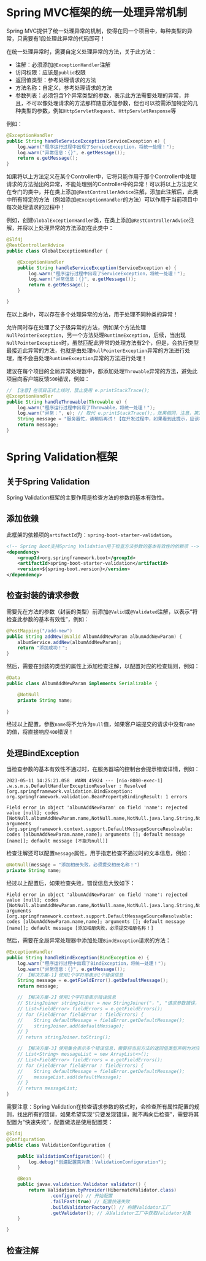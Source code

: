 # Spring MVC框架的统一处理异常机制

Spring MVC提供了统一处理异常的机制，使得在同一个项目中，每种类型的异常，只需要有1段处理此异常的代码即可！

在统一处理异常时，需要自定义处理异常的方法，关于此方法：

- 注解：必须添加`@ExceptionHandler`注解
- 访问权限：应该是`public`权限
- 返回值类型：参考处理请求的方法
- 方法名称：自定义，参考处理请求的方法
- 参数列表：必须包含1个异常类型的参数，表示此方法需要处理的异常，并且，不可以像处理请求的方法那样随意添加参数，但也可以按需添加特定的几种类型的参数，例如`HttpServletRequest`、`HttpServletResponse`等

例如：

```java
@ExceptionHandler
public String handleServiceException(ServiceException e) {
    log.warn("程序运行过程中出现了ServiceException，将统一处理！");
    log.warn("异常信息：{}", e.getMessage());
    return e.getMessage();
}
```

如果将以上方法定义在某个Controller中，它将只能作用于那个Controller中处理请求的方法抛出的异常，不能处理别的Controller中的异常！可以将以上方法定义在专门的类中，并在类上添加`@RestControllerAdvice`注解，添加此注解后，此类中所有特定的方法（例如添加`@ExceptionHandler`的方法）可以作用于当前项目中每次处理请求的过程中！

例如，创建`GlobalExceptionHandler`类，在类上添加`@RestControllerAdvice`注解，并将以上处理异常的方法添加在此类中：

```java
@Slf4j
@RestControllerAdvice
public class GlobalExceptionHandler {

    @ExceptionHandler
    public String handleServiceException(ServiceException e) {
        log.warn("程序运行过程中出现了ServiceException，将统一处理！");
        log.warn("异常信息：{}", e.getMessage());
        return e.getMessage();
    }

}
```

在以上类中，可以存在多个处理异常的方法，用于处理不同种类的异常！

允许同时存在处理了父子级异常的方法，例如某个方法处理`NullPointerException`，另一个方法处理`RuntimeException`，后续，当出现`NullPointerException`时，虽然匹配此异常的处理方法有2个，但是，会执行类型最接近此异常的方法，也就是由处理`NullPointerException`异常的方法进行处理，而不会由处理`RuntimeException`异常的方法进行处理！

建议在每个项目的全局异常处理器中，都添加处理`Throwable`异常的方法，避免此项目向客户端反馈`500`错误，例如：

```java
// 【注意】在项目正式上线时，禁止使用 e.printStackTrace();
@ExceptionHandler
public String handleThrowable(Throwable e) {
    log.warn("程序运行过程中出现了Throwable，将统一处理！");
    log.warn("异常：", e); // 取代 e.printStackTrace();，效果相同，注意，第1个参数中不要使用 {} 进行占位
    String message = "服务器忙，请稍后再试！【在开发过程中，如果看到此提示，应该检查服务器端的控制台，分析异常，并在全局异常处理器中补充处理对应异常的方法】";
    return message;
}
```

# Spring Validation框架

## 关于Spring Validation

Spring Validation框架的主要作用是检查方法的参数的基本有效性。

## 添加依赖

此框架的依赖项的`artifactId`为：`spring-boot-starter-validation`。

```xml
<!-- Spring Boot支持Spring Validation用于检查方法参数的基本有效性的依赖项 -->
<dependency>
    <groupId>org.springframework.boot</groupId>
    <artifactId>spring-boot-starter-validation</artifactId>
    <version>${spring-boot.version}</version>
</dependency>
```

## 检查封装的请求参数

需要先在方法的参数（封装的类型）前添加`@Valid`或`@Validated`注解，以表示“将检查此参数的基本有效性”，例如：

```java
@PostMapping("/add-new")
public String addNew(@Valid AlbumAddNewParam albumAddNewParam) {
    albumService.addNew(albumAddNewParam);
    return "添加成功！";
}
```

然后，需要在封装的类型的属性上添加检查注解，以配置对应的检查规则，例如：

```java
@Data
public class AlbumAddNewParam implements Serializable {

    @NotNull
    private String name;
    
}
```

经过以上配置，参数`name`将不允许为`null`值，如果客户端提交的请求中没有`name`的值，将直接响应`400`错误！

## 处理BindException

当检查参数的基本有效性不通过时，在服务器端的控制台会提示错误详情，例如：

```
2023-05-11 14:25:21.058  WARN 45924 --- [nio-8080-exec-1] .w.s.m.s.DefaultHandlerExceptionResolver : Resolved [org.springframework.validation.BindException: org.springframework.validation.BeanPropertyBindingResult: 1 errors

Field error in object 'albumAddNewParam' on field 'name': rejected value [null]; codes [NotNull.albumAddNewParam.name,NotNull.name,NotNull.java.lang.String,NotNull]; arguments [org.springframework.context.support.DefaultMessageSourceResolvable: codes [albumAddNewParam.name,name]; arguments []; default message [name]]; default message [不能为null]]
```

检查注解还可以配置`message`属性，用于指定检查不通过时的文本信息，例如：

```java
@NotNull(message = "添加相册失败，必须提交相册名称！")
private String name;
```

经过以上配置后，如果检查失败，错误信息大致如下：

```
Field error in object 'albumAddNewParam' on field 'name': rejected value [null]; codes [NotNull.albumAddNewParam.name,NotNull.name,NotNull.java.lang.String,NotNull]; arguments [org.springframework.context.support.DefaultMessageSourceResolvable: codes [albumAddNewParam.name,name]; arguments []; default message [name]]; default message [添加相册失败，必须提交相册名称！]
```

然后，需要在全局异常处理器中添加处理`BindException`请求的方法：

```java
@ExceptionHandler
public String handleBindException(BindException e) {
    log.warn("程序运行过程中出现了BindException，将统一处理！");
    log.warn("异常信息：{}", e.getMessage());
    // 【解决方案-1】使用1个字符串表示1个错误信息
    String message = e.getFieldError().getDefaultMessage();
    return message;

    // 【解决方案-2】使用1个字符串表示错误信息
    // StringJoiner stringJoiner = new StringJoiner("，", "请求参数错误，", "！");
    // List<FieldError> fieldErrors = e.getFieldErrors();
    // for (FieldError fieldError : fieldErrors) {
    //    String defaultMessage = fieldError.getDefaultMessage();
    //    stringJoiner.add(defaultMessage);
    // }
    // return stringJoiner.toString();

    // 【解决方案-3】使用集合表示多个错误信息，需要将当前方法的返回值类型声明为对应的集合类型
    // List<String> messageList = new ArrayList<>();
    // List<FieldError> fieldErrors = e.getFieldErrors();
    // for (FieldError fieldError : fieldErrors) {
    //    String defaultMessage = fieldError.getDefaultMessage();
    //    messageList.add(defaultMessage);
    // }
    // return messageList;
}
```

需要注意：Spring Validation在检查请求参数的格式时，会检查所有属性配置的规则，找出所有的错误，如果希望实现“只要发现错误，就不再向后检查”，需要将其配置为“快速失败”，配置做法是使用配置类：

```java
@Slf4j
@Configuration
public class ValidationConfiguration {

    public ValidationConfiguration() {
        log.debug("创建配置类对象：ValidationConfiguration");
    }

    @Bean
    public javax.validation.Validator validator() {
        return Validation.byProvider(HibernateValidator.class)
                .configure() // 开始配置
                .failFast(true) // 配置快速失败
                .buildValidatorFactory() // 构建Validator工厂
                .getValidator(); // 从Validator工厂中获取Validator对象
    }

}
```







## 检查注解











